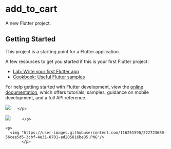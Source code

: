 # add_to_cart

A new Flutter project.

## Getting Started

This project is a starting point for a Flutter application.

A few resources to get you started if this is your first Flutter project:

- [Lab: Write your first Flutter app](https://docs.flutter.dev/get-started/codelab)
- [Cookbook: Useful Flutter samples](https://docs.flutter.dev/cookbook)

For help getting started with Flutter development, view the
[online documentation](https://docs.flutter.dev/), which offers tutorials,
samples, guidance on mobile development, and a full API reference.
<p>
  <img src="https://user-images.githubusercontent.com/116251590/222722261-439937c2-95b4-4b13-923c-3c409e3cc7f5.PNG"

       </p>
  
  <p>
    <img src="https://user-images.githubusercontent.com/116251590/222722352-595d3b64-869f-41e6-b007-b1b10140db56.PNG"

         </p>
    
    <p>
      <img "https://user-images.githubusercontent.com/116251590/222723680-56cee5d5-3cbf-4e31-8701-ad205816be85.PNG"/>
           </p>
